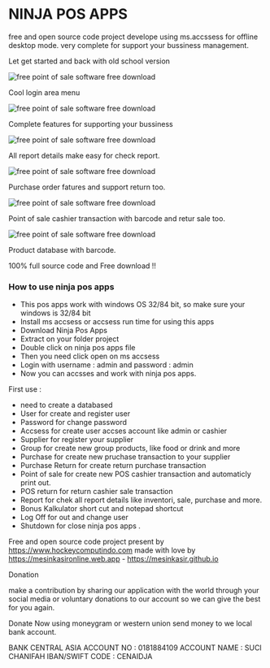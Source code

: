 # NINJA POS APPS

free and open source code project develope using ms.accssess for offline desktop mode.
very complete for support your bussiness management. 

Let get started and back with old school version

![free point of sale software free download](https://a.fsdn.com/con/app/proj/softwarepos/screenshots/login.png/max/max/1)

Cool login area menu

![free point of sale software free download](https://a.fsdn.com/con/app/proj/softwarepos/screenshots/home.png/max/max/1)

Complete features for supporting your bussiness

![free point of sale software free download](https://a.fsdn.com/con/app/proj/softwarepos/screenshots/report.png/max/max/1)

All report details make easy for check report.

![free point of sale software free download](https://a.fsdn.com/con/app/proj/softwarepos/screenshots/po.png/max/max/1)

Purchase order fatures and support return too.

![free point of sale software free download](https://a.fsdn.com/con/app/proj/softwarepos/screenshots/pos.png/max/max/1)

Point of sale cashier transaction with barcode and retur sale too.

![free point of sale software free download](https://a.fsdn.com/con/app/proj/softwarepos/screenshots/products.png/max/max/1)

Product database with barcode.

100% full source code and Free download !!


### How to use ninja pos apps

+ This pos apps work with windows OS 32/84 bit, so make sure your windows is 32/84 bit
+ Install ms accsess or accsess run time for using this apps
+ Download Ninja Pos Apps
+ Extract on your folder project
+ Double click on ninja pos apps file
+ Then you need click open on ms accsess
+ Login with username : admin and password : admin
+ Now you can accsses and work with ninja pos apps.

First use :
+ need to create a databased 
+ User for create and register user
+ Password for change password
+ Accsess for create user accses account like admin or cashier
+ Supplier for register your supplier
+ Group for create new group products, like food or drink and more
+ Purchase for create new pruchase transaction to your supplier
+ Purchase Return for create return purchase transaction
+ Point of sale for create new POS cashier transaction and automaticly print out.
+ POS return for return cashier sale transaction
+ Report for chek all report details like inventori, sale, purchase and more.
+ Bonus Kalkulator short cut and notepad shortcut
+ Log Off for out and change user
+ Shutdown for close ninja pos apps .

Free and open source code project present by https://www.hockeycomputindo.com
made with love by https://mesinkasironline.web.app - https://mesinkasir.github.io


Donation

make a contribution by sharing our application with the world through your social media or voluntary donations to our account so we can give the best for you again.

Donate Now using moneygram or western union send money to we local bank account.

BANK CENTRAL ASIA
ACCOUNT NO : 0181884109
ACCOUNT NAME : SUCI CHANIFAH
IBAN/SWIFT CODE : CENAIDJA
